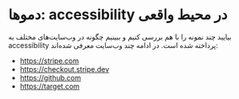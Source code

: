# دموها: accessibility در محیط واقعی

بیایید چند نمونه را با هم بررسی کنیم و ببینیم چگونه در وب‌سایت‌های مختلف به accessibility پرداخته شده است. در ادامه چند وب‌سایت معرفی شده‌اند:

- https://stripe.com
- https://checkout.stripe.dev
- https://github.com
- https://target.com
